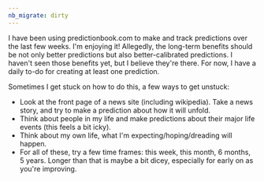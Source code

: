 ```yaml
---
nb_migrate: dirty
---
```


I have been using predictionbook.com to make and track predictions over the last few weeks. I'm enjoying it! Allegedly, the long-term benefits should be not only better predictions but also better-calibrated predictions. I haven't seen those benefits yet, but I believe they're there. For now, I have a daily to-do for creating at least one prediction.

Sometimes I get stuck on how to do this, a few ways to get unstuck:
* Look at the front page of a news site (including wikipedia). Take a news story, and try to make a prediction about how it will unfold.
* Think about people in my life and make predictions about their major life events (this feels a bit icky).
* Think about my own life, what I'm expecting/hoping/dreading will happen.
* For all of these, try a few time frames: this week, this month, 6 months, 5 years. Longer than that is maybe a bit dicey, especially for early on as you're improving.

